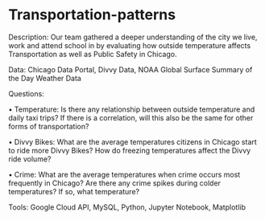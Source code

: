 # Transportation-patterns

Description: Our team gathered a deeper understanding of the city we live, work and attend school in by evaluating how outside temperature affects Transportation as well as Public Safety in Chicago.

Data: Chicago Data Portal, Divvy Data, NOAA Global Surface Summary of the Day Weather Data

Questions:

•	Temperature: Is there any relationship between outside temperature and daily taxi trips? If there is a correlation, will this also be the same for other forms of transportation? 

•	Divvy Bikes: What are the average temperatures citizens in Chicago start to ride more Divvy Bikes? How do freezing temperatures affect the Divvy ride volume? 

•	Crime: What are the average temperatures when crime occurs most frequently in Chicago? Are there any crime spikes during colder temperatures? If so, what temperature?

Tools: Google Cloud API, MySQL, Python, Jupyter Notebook, Matplotlib

